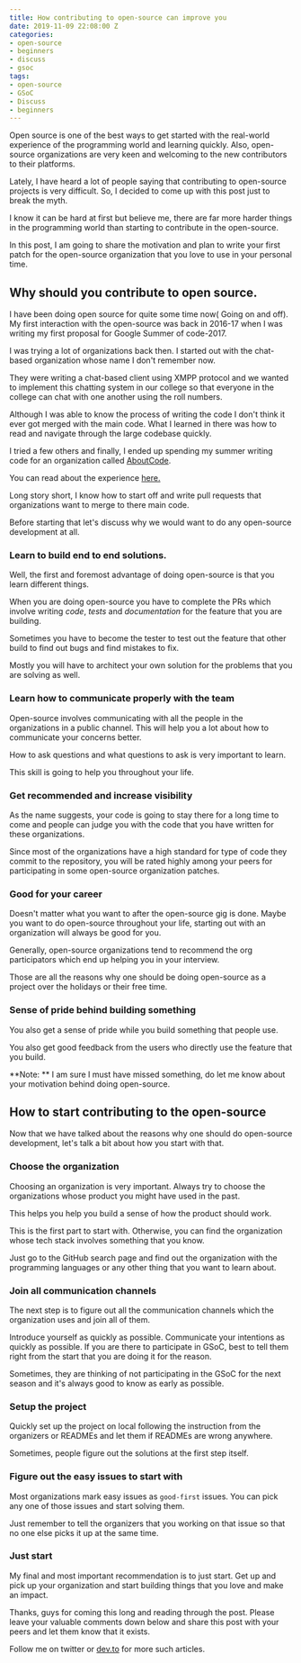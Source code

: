 ```yaml
---
title: How contributing to open-source can improve you
date: 2019-11-09 22:08:00 Z
categories:
- open-source
- beginners
- discuss
- gsoc
tags:
- open-source
- GSoC
- Discuss
- beginners
---
```


Open source is one of the best ways to get started with the real-world experience of the programming world and learning quickly. Also, open-source organizations are very keen and welcoming to the new contributors to their platforms.

Lately, I have heard a lot of people saying that contributing to open-source projects is very difficult. So, I decided to come up with this post just to break the myth.

I know it can be hard at first but believe me, there are far more harder things in the programming world than starting to contribute in the open-source.

In this post, I am going to share the motivation and plan to write your first patch for the open-source organization that you love to use in your personal time.

## Why should you contribute to open source.

I have been doing open source for quite some time now( Going on and off). My first interaction with the open-source was back in 2016-17 when I was writing my first proposal for Google Summer of code-2017.

I was trying a lot of organizations back then. I started out with the chat-based organization whose name I don't remember now.

They were writing a chat-based client using XMPP protocol and we wanted to implement this chatting system in our college so that everyone in the college can chat with one another using the roll numbers.

Although I was able to know the process of writing the code I don't think it ever got merged with the main code. What I learned in there was how to read and navigate through the large codebase quickly.

I tried a few others and finally, I ended up spending my summer writing code for an organization called [AboutCode](https://www.nexb.com/).

You can read about the experience [here.](https://singh1114.github.io/blog/gsoc_2017/)

Long story short, I know how to start off and write pull requests that organizations want to merge to there main code.

Before starting that let's discuss why we would want to do any open-source development at all.

### Learn to build end to end solutions.

Well, the first and foremost advantage of doing open-source is that you learn different things.

When you are doing open-source you have to complete the PRs which involve writing *code*, *tests* and *documentation* for the feature that you are building.

Sometimes you have to become the tester to test out the feature that other build to find out bugs and find mistakes to fix.

Mostly you will have to architect your own solution for the problems that you are solving as well. 

### Learn how to communicate properly with the team

Open-source involves communicating with all the people in the organizations in a public channel. This will help you a lot about how to communicate your concerns better.

How to ask questions and what questions to ask is very important to learn.

This skill is going to help you throughout your life.

### Get recommended and increase visibility

As the name suggests, your code is going to stay there for a long time to come and people can judge you with the code that you have written for these organizations.

Since most of the organizations have a high standard for type of code they commit to the repository, you will be rated highly among your peers for participating in some open-source organization patches.

### Good for your career

Doesn't matter what you want to after the open-source gig is done. Maybe you want to do open-source throughout your life, starting out with an organization will always be good for you.

Generally, open-source organizations tend to recommend the org participators which end up helping you in your interview.

Those are all the reasons why one should be doing open-source as a project over the holidays or their free time.

### Sense of pride behind building something

You also get a sense of pride while you build something that people use.

You also get good feedback from the users who directly use the feature that you build.

**Note: ** I am sure I must have missed something, do let me know about your motivation behind doing open-source.

## How to start contributing to the open-source

Now that we have talked about the reasons why one should do open-source development, let's talk a bit about how you start with that.

### Choose the organization

Choosing an organization is very important. Always try to choose the organizations whose product you might have used in the past.

This helps you help you build a sense of how the product should work.

This is the first part to start with. Otherwise, you can find the organization whose tech stack involves something that you know.

Just go to the GitHub search page and find out the organization with the programming languages or any other thing that you want to learn about.

### Join all communication channels

The next step is to figure out all the communication channels which the organization uses and join all of them.

Introduce yourself as quickly as possible. Communicate your intentions as quickly as possible. If you are there to participate in GSoC, best to tell them right from the start that you are doing it for the reason.

Sometimes, they are thinking of not participating in the GSoC for the next season and it's always good to know as early as possible.

### Setup the project

Quickly set up the project on local following the instruction from the organizers or READMEs and let them if READMEs are wrong anywhere.

Sometimes, people figure out the solutions at the first step itself.

### Figure out the easy issues to start with

Most organizations mark easy issues as `good-first` issues. You can pick any one of those issues and start solving them.

Just remember to tell the organizers that you working on that issue so that no one else picks it up at the same time.

### Just start

My final and most important recommendation is to just start. Get up and pick up your organization and start building things that you love and make an impact.

Thanks, guys for coming this long and reading through the post. Please leave your valuable comments down below and share this post with your peers and let them know that it exists.

Follow me on twitter or [dev.to](https://dev.to/singh1114) for more such articles.